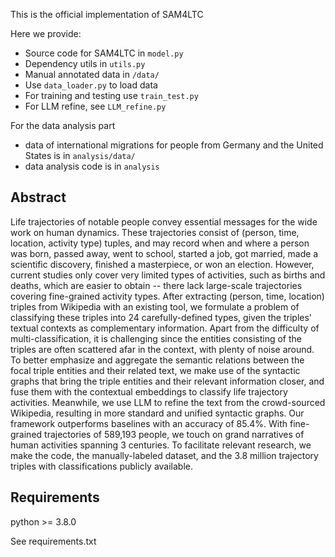 This is the official implementation of SAM4LTC

Here we provide:

- Source code for SAM4LTC in `model.py`
- Dependency utils in `utils.py`
- Manual annotated data in `/data/`
- Use `data_loader.py` to load data
- For training and testing use `train_test.py`
- For LLM refine, see `LLM_refine.py`

For the data analysis part

* data of international migrations for people from Germany and the United States is in `analysis/data/`
* data analysis code is in `analysis`

## Abstract

Life trajectories of notable people convey essential messages for the wide work on human dynamics. These trajectories consist of (person, time, location, activity type) tuples, and may record when and where a person was born, passed away, went to school, started a job, got married, made a scientific discovery, finished a masterpiece, or won an election. However, current studies only cover very limited types of activities, such as births and deaths, which are easier to obtain -- there lack large-scale trajectories covering fine-grained activity types. After extracting (person, time, location) triples from Wikipedia with an existing tool, we formulate a problem of classifying these triples into 24 carefully-defined types, given the triples' textual contexts as complementary information. Apart from the difficulty of multi-classification, it is challenging since the entities consisting of the triples are often scattered afar in the context, with plenty of noise around. To better emphasize and aggregate the semantic relations between the focal triple entities  and their related text, we make use of the syntactic graphs that bring the triple entities and their relevant information closer, and fuse them with the contextual embeddings to classify life trajectory activities. Meanwhile, we use LLM to refine the text from the crowd-sourced Wikipedia, resulting in more standard and unified syntactic graphs. Our framework outperforms baselines with an accuracy of 85.4%. With fine-grained trajectories of 589,193 people, we touch on grand narratives of human activities spanning 3 centuries. To facilitate relevant research, we make the code, the manually-labeled dataset, and the 3.8 million trajectory triples with classifications publicly available.

## Requirements

python >= 3.8.0

See requirements.txt

